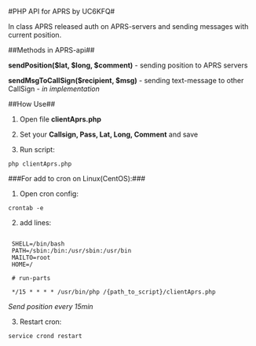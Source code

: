 #PHP API for APRS by UC6KFQ#

In class APRS released auth on APRS-servers and sending messages with current position.

##Methods in APRS-api##

**sendPosition($lat, $long, $comment)** - sending position to APRS servers

**sendMsgToCallSign($recipient, $msg)** - sending text-message to other CallSign - *in implementation*
 
 
##How Use##
 
 1) Open file **clientAprs.php**
 
 2) Set your **Callsign, Pass, Lat, Long, Comment** and save
 
 3) Run script: 
 
 ```
 php clientAprs.php
 ```
  
###For add to cron on Linux(CentOS):###
 
   1) Open cron config: 
   
   ```
   crontab -e
   ```
   
   2) add lines:
   
   ```
   
    SHELL=/bin/bash
    PATH=/sbin:/bin:/usr/sbin:/usr/bin
    MAILTO=root
    HOME=/
    
    # run-parts
    
    */15 * * * * /usr/bin/php /{path_to_script}/clientAprs.php
   
   ```
   
   *Send position every 15min*
   
   3) Restart cron:
   
   ```
   service crond restart
   ```

